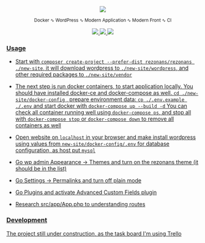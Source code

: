 <p align="center"><img src="https://comet.by/img/resonans-1-compiled.svg"></p>
<p align="center"><sup>Docker ∿ WordPress ∿ Modern Application ∿ Modern Front ∿ CI</sup></p>
<p align="center">
<a href="https://travis-ci.org/rezonans/rezonans"><img src="https://travis-ci.org/rezonans/rezonans.svg?branch=master">
<img src="https://img.shields.io/packagist/dt/rezonans/rezonans.svg">
<img src="https://img.shields.io/github/license/rezonans/rezonans.svg">
</p>

### Usage

* Start with `composer create-project --prefer-dist rezonans/rezonans ./new-site`, 
it will download wordpress to `./new-site/wordpress`, 
and other required packages to `./new-site/vendor`


* The next step is run docker containers, to start application locally. 
You should have installed docker-ce and docker-compose as well. 
`cd ./new-site/docker-config` , prepare environment data: `cp ./.env.example ./.env` 
and start docker with `docker-compose up --build -d` 
You can check all container running well using `docker-compose ps`, 
and stop all with `docker-compose stop` 
or `docker-compose down` to remove all containers as well 


* Open website on `localhost` in your browser and make install wordpress using values from 
`new-site/docker-config/.env` for database configuration, as host put `mysql`


* Go wp admin Appearance -> Themes and turn on the rezonans theme (it should be in the list)
* Go Settings -> Permalinks and turn off plain mode
* Go Plugins and activate Advanced Custom Fields plugin


* Research src/app/App.php to understanding routes

### Development

The project still under construction, as [the task board I'm using Trello](https://trello.com/b/bEfVUNZF/rezonans)